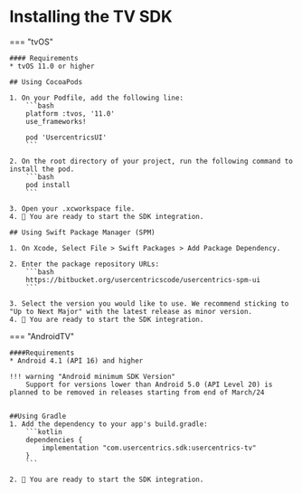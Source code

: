 # Installing the TV SDK

=== "tvOS"

    #### Requirements
    * tvOS 11.0 or higher

    ## Using CocoaPods

    1. On your Podfile, add the following line:
        ```bash
        platform :tvos, '11.0'
        use_frameworks!  
    
        pod 'UsercentricsUI'
        ```

    2. On the root directory of your project, run the following command to install the pod.
        ```bash
        pod install
        ```

    3. Open your .xcworkspace file.
    4. 🚀 You are ready to start the SDK integration.

    ## Using Swift Package Manager (SPM)

    1. On Xcode, Select File > Swift Packages > Add Package Dependency.

    2. Enter the package repository URLs:
        ```bash
        https://bitbucket.org/usercentricscode/usercentrics-spm-ui
        ```

    3. Select the version you would like to use. We recommend sticking to "Up to Next Major" with the latest release as minor version.
    4. 🚀 You are ready to start the SDK integration.

=== "AndroidTV"

    ####Requirements
    * Android 4.1 (API 16) and higher

    !!! warning "Android minimum SDK Version"
        Support for versions lower than Android 5.0 (API Level 20) is planned to be removed in releases starting from end of March/24
    

    ##Using Gradle
    1. Add the dependency to your app's build.gradle:
        ```kotlin
        dependencies {
            implementation "com.usercentrics.sdk:usercentrics-tv"
        }
        ```
    
    2. 🚀 You are ready to start the SDK integration. 
